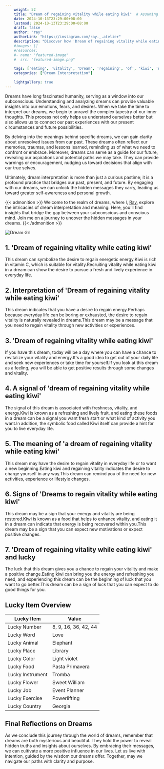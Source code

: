 ```yaml
---
    weight: 52
    title: "Dream of regaining vitality while eating kiwi"  # Assuming 'title' column exists
    date: 2024-10-13T23:29:00+08:00
    lastmod: 2024-10-13T23:29:00+08:00
    draft: false
    author: "ray"
    authorLink: "https://instagram.com/ray._.atelier"
    description: "Discover how 'Dream of regaining vitality while eating kiwi' can interpret your future and uncover its significant meanings in your life."
    #images: []
    #resources:
    #- name: "featured-image"
    #  src: "featured-image.png"
    
    tags: ['eating', 'vitality', 'Dream', 'regaining', 'of', 'kiwi', 'while']
    categories: ["Dream Interpretation"]
    
    lightgallery: true
---
```

    
Dreams have long fascinated humanity, serving as a window into our subconscious. Understanding and analyzing dreams can provide valuable insights into our emotions, fears, and desires. When we take the time to interpret our dreams, we begin to unravel the complex tapestry of our inner thoughts. This process not only helps us understand ourselves better but also allows us to connect our past experiences with our present circumstances and future possibilities.

By delving into the meanings behind specific dreams, we can gain clarity about unresolved issues from our past. These dreams often reflect our memories, traumas, and lessons learned, reminding us of what we need to confront or embrace. Moreover, dreams can serve as a guide for our future, revealing our aspirations and potential paths we may take. They can provide warnings or encouragement, nudging us toward decisions that align with our true selves.

Ultimately, dream interpretation is more than just a curious pastime; it is a profound practice that bridges our past, present, and future. By engaging with our dreams, we can unlock the hidden messages they carry, leading us toward greater self-awareness and personal growth.

{{< admonition >}}
Welcome to the realm of dreams, where I, [Ray](https://instagram.com/ray._.atelier), explore the intricacies of dream interpretation and meaning. Here, you’ll find insights that bridge the gap between your subconscious and conscious mind. Join me on a journey to uncover the hidden messages in your dreams.
{{< /admonition >}}

![Dream Grl](https://cdn.pixabay.com/photo/2017/11/02/03/35/gothic-2910057_1280.jpg "Dream Grl")

## 1. 'Dream of regaining vitality while eating kiwi'
This dream can symbolize the desire to regain energetic energy.Kiwi is rich in vitamin C, which is suitable for vitality.Recruiting vitality while eating kiwi in a dream can show the desire to pursue a fresh and lively experience in everyday life.

## 2. Interpretation of 'Dream of regaining vitality while eating kiwi'
This dream indicates that you have a desire to regain energy.Perhaps because everyday life can be boring or exhausted, the desire to regain vitality is naturally revealed in dreams.This dream may be a message that you need to regain vitality through new activities or experiences.

## 3. 'Dream of regaining vitality while eating kiwi'
If you have this dream, today will be a day where you can have a chance to revitalize your vitality and energy.It's a good idea to get out of your daily life and seek new experiences or take time for yourself.If you look at this dream as a feeling, you will be able to get positive results through some changes and vitality.

## 4. A signal of 'dream of regaining vitality while eating kiwi'
The signal of this dream is associated with freshness, vitality, and energy.Kiwi is known as a refreshing and lively fruit, and eating these foods in a dream can be a signal you want fresh start or what kind of activity you want.In addition, the symbolic food called Kiwi itself can provide a hint for you to live everyday life.

## 5. The meaning of 'a dream of regaining vitality while eating kiwi'
This dream may have the desire to regain vitality in everyday life or to want a new beginning.Eating kiwi and regaining vitality indicates the desire to charge yourself in any way.This dream can remind you of the need for new activities, experience or lifestyle changes.

## 6. Signs of 'Dreams to regain vitality while eating kiwi'
This dream may be a sign that your energy and vitality are being restored.Kiwi is known as a food that helps to enhance vitality, and eating it in a dream can indicate that energy is being recovered within you.This dream may be a sign that you can expect new motivations or expect positive changes.

## 7. 'Dream of regaining vitality while eating kiwi' and lucky
The luck that this dream gives you a chance to regain your vitality and make a positive change.Eating kiwi can bring you the energy and refreshing you need, and experiencing this dream can be the beginning of luck that you want to go better.This dream can be a sign of luck that you can expect to do good things for you.

## Lucky Item Overview
| Lucky Item          | Value              |
|---------------|--------------------|
| Lucky Number        | 8, 9, 16, 36, 42, 44  |
| Lucky Word          | Love |
| Lucky Animal        | Elephant |
| Lucky Place         | Library     |
| Lucky Color         | Light violet     |
| Lucky Food          | Pasta Primavera      |
| Lucky Instrument    | Tromba |
| Lucky Flower        | Sweet William    |
| Lucky Job           | Event Planner       |
| Lucky Exercise      | Powerlifting  |
| Lucky Country       | Georgia    |


##  Final Reflections on Dreams

As we conclude this journey through the world of dreams, remember that dreams are both mysterious and beautiful. They hold the power to reveal hidden truths and insights about ourselves. By embracing their messages, we can cultivate a more positive influence in our lives. Let us live with intention, guided by the wisdom our dreams offer. Together, may we navigate our paths with clarity and purpose.

